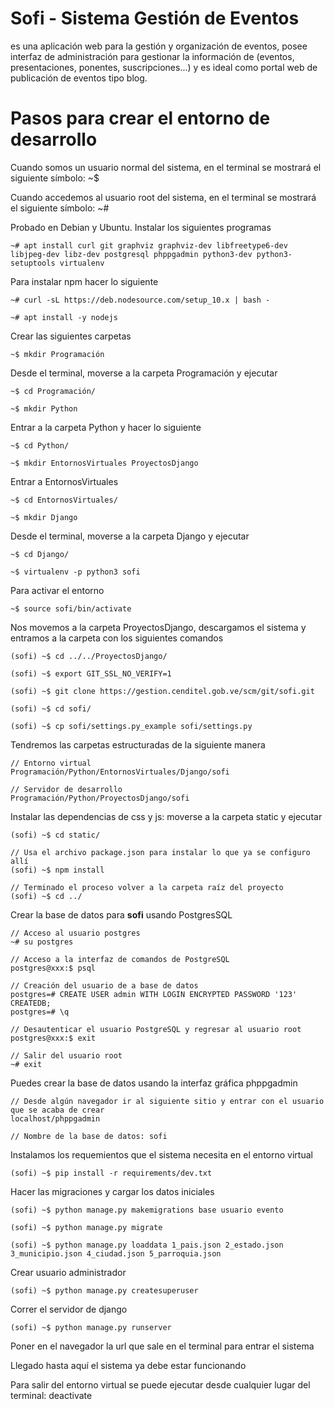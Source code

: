 # Sofi - Sistema Gestión de Eventos

es una aplicación web para la gestión y organización de eventos, posee interfaz de administración
para gestionar la información de (eventos, presentaciones, ponentes, suscripciones...) y es ideal
como portal web de publicación de eventos tipo blog.

# Pasos para crear el entorno de desarrollo

Cuando somos un usuario normal del sistema, en el terminal se mostrará el siguiente símbolo: ~$

Cuando accedemos al usuario root del sistema, en el terminal se mostrará el siguiente símbolo: ~#

Probado en Debian y Ubuntu. Instalar los siguientes programas

    ~# apt install curl git graphviz graphviz-dev libfreetype6-dev libjpeg-dev libz-dev postgresql phppgadmin python3-dev python3-setuptools virtualenv

Para instalar npm hacer lo siguiente

    ~# curl -sL https://deb.nodesource.com/setup_10.x | bash -

    ~# apt install -y nodejs

Crear las siguientes carpetas

    ~$ mkdir Programación

Desde el terminal, moverse a la carpeta Programación y ejecutar

    ~$ cd Programación/

    ~$ mkdir Python

Entrar a la carpeta Python y hacer lo siguiente

    ~$ cd Python/

    ~$ mkdir EntornosVirtuales ProyectosDjango

Entrar a EntornosVirtuales

    ~$ cd EntornosVirtuales/

    ~$ mkdir Django

Desde el terminal, moverse a la carpeta Django y ejecutar

    ~$ cd Django/

    ~$ virtualenv -p python3 sofi

Para activar el entorno

    ~$ source sofi/bin/activate

Nos movemos a la carpeta ProyectosDjango, descargamos el sistema y entramos a la carpeta con los siguientes comandos

    (sofi) ~$ cd ../../ProyectosDjango/

    (sofi) ~$ export GIT_SSL_NO_VERIFY=1

    (sofi) ~$ git clone https://gestion.cenditel.gob.ve/scm/git/sofi.git

    (sofi) ~$ cd sofi/

    (sofi) ~$ cp sofi/settings.py_example sofi/settings.py

Tendremos las carpetas estructuradas de la siguiente manera

    // Entorno virtual
    Programación/Python/EntornosVirtuales/Django/sofi

    // Servidor de desarrollo
    Programación/Python/ProyectosDjango/sofi

Instalar las dependencias de css y js: moverse a la carpeta static y ejecutar

    (sofi) ~$ cd static/

    // Usa el archivo package.json para instalar lo que ya se configuro allí
    (sofi) ~$ npm install

    // Terminado el proceso volver a la carpeta raíz del proyecto
    (sofi) ~$ cd ../

Crear la base de datos para __sofi__ usando PostgresSQL

    // Acceso al usuario postgres
    ~# su postgres

    // Acceso a la interfaz de comandos de PostgreSQL
    postgres@xxx:$ psql

    // Creación del usuario de a base de datos
    postgres=# CREATE USER admin WITH LOGIN ENCRYPTED PASSWORD '123' CREATEDB;
    postgres=# \q

    // Desautenticar el usuario PostgreSQL y regresar al usuario root
    postgres@xxx:$ exit

    // Salir del usuario root
    ~# exit

Puedes crear la base de datos usando la interfaz gráfica phppgadmin

    // Desde algún navegador ir al siguiente sitio y entrar con el usuario que se acaba de crear
    localhost/phppgadmin

    // Nombre de la base de datos: sofi

Instalamos los requemientos que el sistema necesita en el entorno virtual

    (sofi) ~$ pip install -r requirements/dev.txt

Hacer las migraciones y cargar los datos iniciales

    (sofi) ~$ python manage.py makemigrations base usuario evento

    (sofi) ~$ python manage.py migrate

    (sofi) ~$ python manage.py loaddata 1_pais.json 2_estado.json 3_municipio.json 4_ciudad.json 5_parroquia.json

Crear usuario administrador

    (sofi) ~$ python manage.py createsuperuser

Correr el servidor de django

    (sofi) ~$ python manage.py runserver

Poner en el navegador la url que sale en el terminal para entrar el sistema

Llegado hasta aquí el sistema ya debe estar funcionando

Para salir del entorno virtual se puede ejecutar desde cualquier lugar del terminal: deactivate
